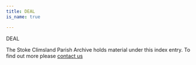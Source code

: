 ```yaml
---
title: DEAL
is_name: true

---
```


DEAL


The Stoke Climsland Parish Archive holds material under this index entry. To find out more please [contact us](/contact/)
